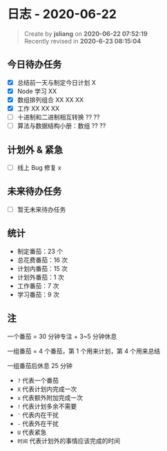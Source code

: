日志 - 2020-06-22
===

> Create by **jsliang** on **2020-06-22 07:52:19**  
> Recently revised in **2020-6-23 08:15:04**  

## 今日待办任务

* [x] 总结前一天与制定今日计划 X
* [x] Node 学习 XX
* [x] 数组排列组合 XX XX XX
* [x] 工作 XX XX XX
* [ ] 十进制和二进制相互转换 ?? ??
* [ ] 算法与数据结构小册：数组 ?? ??

## 计划外 & 紧急

* [ ] 线上 Bug 修复 x

## 未来待办任务

* [ ] 暂无未来待办任务

## 统计

* 制定番茄：23 个
* 总花费番茄：16 次
* 计划内番茄：15 次
* 计划外番茄：1 次
* 工作番茄：7 次
* 学习番茄：9 次

## 注

一个番茄 = 30 分钟专注 + 3~5 分钟休息

一组番茄 = 4 个番茄，第 1 个用来计划，第 4 个用来总结

一组番茄后休息 25 分钟

* `?` 代表一个番茄
* `X` 代表计划内完成一次
* `x` 代表额外附加完成一次
* `!` 代表计划多余不需要
* `'` 代表内在干扰
* `-` 代表外在干扰
* `U` 代表紧急
* `时间` 代表计划外的事情应该完成的时间

